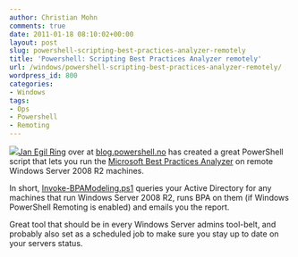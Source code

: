 ```yaml
---
author: Christian Mohn
comments: true
date: 2011-01-18 08:10:02+00:00
layout: post
slug: powershell-scripting-best-practices-analyzer-remotely
title: 'Powershell: Scripting Best Practices Analyzer remotely'
url: /windows/powershell-scripting-best-practices-analyzer-remotely/
wordpress_id: 800
categories:
- Windows
tags:
- Ops
- Powershell
- Remoting
---
```


![](/img/PowerShell.png)[Jan Egil Ring](http://twitter.com/#!/janegilring) over at [blog.powershell.no](http://blog.powershell.no) has created a great PowerShell script that lets you run the [Microsoft Best Practices Analyzer](http://technet.microsoft.com/en-us/library/dd392255%28WS.10%29.aspx) on remote Windows Server 2008 R2 machines. 

In short, [Invoke-BPAModeling.ps1](http://blog.powershell.no/2010/08/17/invoke-best-practices-analyzer-on-remote-servers-using-powershell)  queries your Active Directory for any machines that run Windows Server 2008 R2, runs BPA on them (if Windows PowerShell Remoting is enabled) and emails you the report. 

Great tool that should be in every Windows Server admins tool-belt, and probably also set as a scheduled job to make sure you stay up to date on your servers status.

